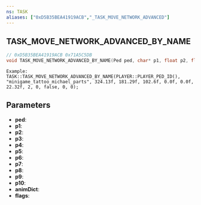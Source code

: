 ```yaml
---
ns: TASK
aliases: ["0xD5B35BEA41919ACB","_TASK_MOVE_NETWORK_ADVANCED"]
---
```

## TASK_MOVE_NETWORK_ADVANCED_BY_NAME

```c
// 0xD5B35BEA41919ACB 0x71A5C5DB
void TASK_MOVE_NETWORK_ADVANCED_BY_NAME(Ped ped, char* p1, float p2, float p3, float p4, float p5, float p6, float p7, Any p8, float p9, BOOL p10, char* animDict, int flags);
```

```
Example:
TASK::TASK_MOVE_NETWORK_ADVANCED_BY_NAME(PLAYER::PLAYER_PED_ID(), "minigame_tattoo_michael_parts", 324.13f, 181.29f, 102.6f, 0.0f, 0.0f, 22.32f, 2, 0, false, 0, 0);
```

## Parameters
* **ped**: 
* **p1**: 
* **p2**: 
* **p3**: 
* **p4**: 
* **p5**: 
* **p6**: 
* **p7**: 
* **p8**: 
* **p9**: 
* **p10**: 
* **animDict**: 
* **flags**: 

